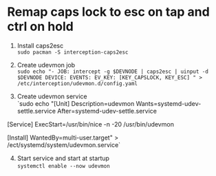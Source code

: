 # Remap caps lock to esc on tap and ctrl on hold

1. Install caps2esc\
`sudo pacman -S interception-caps2esc`  

2. Create udevmon job\
`sudo echo "- JOB: intercept -g $DEVNODE | caps2esc | uinput -d $DEVNODE
  DEVICE:
    EVENTS:
      EV_KEY: [KEY_CAPSLOCK, KEY_ESC]
" > /etc/interception/udevmon.d/config.yaml`

3. Create udevmon service\
`sudo echo "[Unit]
Description=udevmon
Wants=systemd-udev-settle.service
After=systemd-udev-settle.service

[Service]
ExecStart=/usr/bin/nice -n -20 /usr/bin/udevmon

[Install]
WantedBy=multi-user.target" > /ect/systemd/system/udevmon.service`

4. Start service and start at startup\
`systemctl enable --now udevmon`
